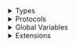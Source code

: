 <details>
<summary>Types</summary>

  - [Atomic](/Atomic)
  - [BaseLogDestination](/BaseLogDestination)
  - [ConsoleLogDestination](/ConsoleLogDestination)
  - [LazyCachedMapCollection](/LazyCachedMapCollection)
  - [LogConfig](/LogConfig)
  - [LogDetails](/LogDetails)
  - [LogLevel](/LogLevel)
  - [Logger](/Logger)
  - [PrefixLogFormatter](/PrefixLogFormatter)

</details>

<details>
<summary>Protocols</summary>

  - [LogDestination](/LogDestination)
  - [LogFormatter](/LogFormatter)

</details>

<details>
<summary>Global Variables</summary>

  - [log](/log)

</details>

<details>
<summary>Extensions</summary>

  - [RandomAccessCollection](/RandomAccessCollection)

</details>

